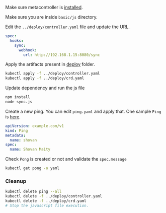 Make sure metacontroller is [installed](https://github.com/shovanmaity/metacontroller-by-example/tree/master/metacontroller).

Make sure you are inside `basic/js` directory.

Edit the `../deploy/controller.yaml` file and update the URL.
```yaml
spec:
  hooks:
    sync:
      webhook:
        url: http://192.168.1.15:8080/sync
```
Apply the artifacts present in [deploy](https://github.com/shovanmaity/metacontroller-by-example/tree/master/basic/deploy) folder.
```bash
kubectl apply -f ../deploy/controller.yaml
kubectl apply -f ../deploy/crd.yaml
```
Update dependency and run the js file
```bash
npm install
node sync.js
```
Create a new ping. You can edit `ping.yaml` and apply that. One sample `Ping` is [here](https://github.com/shovanmaity/metacontroller-by-example/blob/master/basic/deploy/ping.yaml).
```yaml
apiVersion: example.com/v1
kind: Ping
metadata:
  name: shovan
spec:
  name: Shovan Maity
```
Check `Pong` is created or not and validate the `spec.message`
```bash
kubectl get pong -o yaml
``` 
### Cleanup
```bash
kubectl delete ping --all
kubectl delete -f ../deploy/controller.yaml
kubectl delete -f ../deploy/crd.yaml
# Stop the javascript file execution.
```
